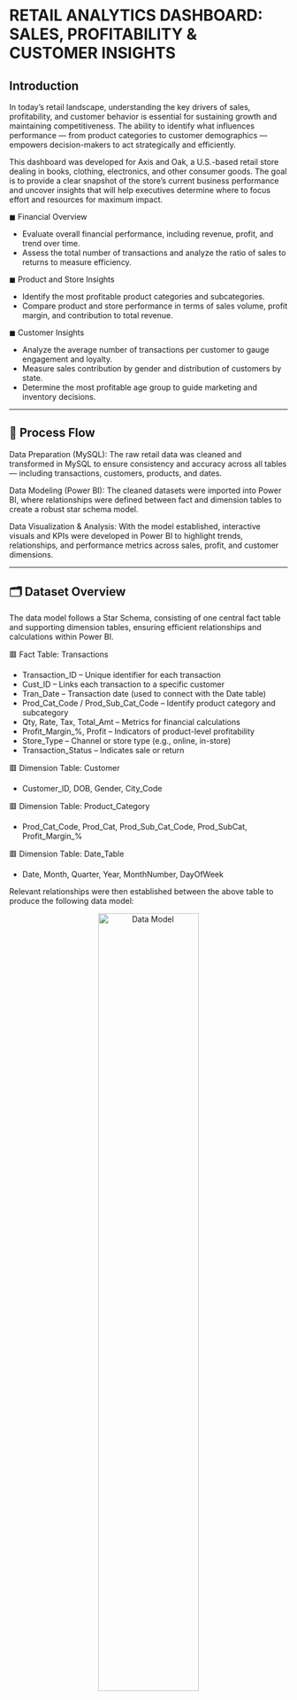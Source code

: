 # RETAIL ANALYTICS DASHBOARD: SALES, PROFITABILITY & CUSTOMER INSIGHTS

## Introduction
In today’s retail landscape, understanding the key drivers of sales, profitability, and customer behavior is essential for sustaining growth and maintaining competitiveness. The ability to identify what influences performance — from product categories to customer demographics — empowers decision-makers to act strategically and efficiently.

This dashboard was developed for Axis and Oak, a U.S.-based retail store dealing in books, clothing, electronics, and other consumer goods. The goal is to provide a clear snapshot of the store’s current business performance and uncover insights that will help executives determine where to focus effort and resources for maximum impact.

◼ Financial Overview
 - Evaluate overall financial performance, including revenue, profit, and trend over time.
 - Assess the total number of transactions and analyze the ratio of sales to returns to measure efficiency.

◼ Product and Store Insights
 - Identify the most profitable product categories and subcategories.
 - Compare product and store performance in terms of sales volume, profit margin, and contribution to total revenue.

◼ Customer Insights
 - Analyze the average number of transactions per customer to gauge engagement and loyalty.
 - Measure sales contribution by gender and distribution of customers by state.
 - Determine the most profitable age group to guide marketing and inventory decisions.

---
## 🔄 Process Flow

Data Preparation (MySQL):
The raw retail data was cleaned and transformed in MySQL to ensure consistency and accuracy across all tables — including transactions, customers, products, and dates.

Data Modeling (Power BI):
The cleaned datasets were imported into Power BI, where relationships were defined between fact and dimension tables to create a robust star schema model.

Data Visualization & Analysis:
With the model established, interactive visuals and KPIs were developed in Power BI to highlight trends, relationships, and performance metrics across sales, profit, and customer dimensions.

---

## 🗂️ Dataset Overview

The data model follows a Star Schema, consisting of one central fact table and supporting dimension tables, ensuring efficient relationships and calculations within Power BI.

🟥 Fact Table: Transactions
 - Transaction_ID – Unique identifier for each transaction
 - Cust_ID – Links each transaction to a specific customer
 - Tran_Date – Transaction date (used to connect with the Date table)
 - Prod_Cat_Code / Prod_Sub_Cat_Code – Identify product category and subcategory
 - Qty, Rate, Tax, Total_Amt – Metrics for financial calculations
 - Profit_Margin_%, Profit – Indicators of product-level profitability
 - Store_Type – Channel or store type (e.g., online, in-store)
 - Transaction_Status – Indicates sale or return

🟥 Dimension Table: Customer
 - Customer_ID, DOB, Gender, City_Code

🟥 Dimension Table: Product_Category
 - Prod_Cat_Code, Prod_Cat, Prod_Sub_Cat_Code, Prod_SubCat, Profit_Margin_%

🟥 Dimension Table: Date_Table
 - Date, Month, Quarter, Year, MonthNumber, DayOfWeek

Relevant relationships were then established between the above table to produce the following data model:
 <p align="center">
 <img alt="Data Model" src="https://github.com/andyababio/RETAIL-ANALYTICS/blob/main/Images/Retail%20Data%20Model.png" width="60%" />
 </p>
 
 ---
 
## 📊 Dashboard Overview  

<!-- Summary Page -->
<h3 align="center">Summary Page</h3>
<p align="center">
   <img src="" 
        alt="Dashboard" width="60%" />
</p>

<!-- Products & Customers Pages Side by Side -->
<h4 align="center">Products & Customer Page</h4>
<p align="center">
      <img src="" 
           alt="Products" width="45%" />
      <img src="" 
           alt="Customer" width="45%" />
</p>


---
## Key Insights
### Summary Page:
<p> Overall Business Performance (Sales, Revenue, and Trends) </p>

- Axis and Oak demonstrates strong overall business performance, generating a cumulative **$54 million** in revenue and **$14 million** in profit since its inception in 2011.
 - The business achieves its peak performance in January, contributing the highest shares of **revenue (9%)**, **profit (9.01%)**, and **transactions (8.8%)**, indicating strong customer activity at the start of the year.
 - However, product returns have a notable financial impact, reducing total revenue by approximately 10%. Return volumes are highest in January and July, highlighting potential issues related to post-holiday or mid-year product cycles that may warrant closer review.

<p align="center">
   <img src="https://github.com/andyababio/RETAIL-ANALYTICS/blob/main/Images/Dashboard.png" 
        alt="Dashboard" width="60%" />
</p>

<p> ◻ Year-on-Year Profit Growth </p>
Profits were consistent between 2011–2013, averaging $4.6–4.8 million annually, but dropped sharply to $683K in 2014 — an ~85% decline. This suggests possible operational, pricing, or product-mix changes that severely impacted overall performance.

Recommended Action:
 - Conduct a root cause review of 2014’s decline (e.g., increased returns, reduced prices, or loss of key product lines).
 - Establish annual performance benchmarks and early-warning indicators to prevent similar profit erosion.


<p> ◻ Revenue and Profit by Product Category </p> 
The Books and Electronics categories are the top revenue generators, together accounting for over 40% of total sales, while Footwear delivers the highest profit margin (≈30%), signaling efficient pricing and cost control.

Recommended Action:
 - Sustain strong performers (Books, Electronics) through targeted upselling or bundle offers.
 - Expand Footwear marketing or new product lines given its high margin potential.
 - Reassess Bags and Clothing strategies—lower revenue might be improved through promotions or assortment refreshes.


<p> ◻ Transactions by Product Category </p>
Customer activity is concentrated in Books (6,039 transactions) and Electronics (4,878). Bags have the lowest transaction volume (1,985), reinforcing earlier profit insights about limited demand.

Recommended Action:
 - Continue optimizing top-selling categories through targeted advertising and inventory prioritization.
 - Revitalize underperforming categories (e.g., Bags and Clothing) with refreshed product designs, limited-time offers, or influencer partnerships.
 - Conduct product demand analysis to align inventory levels with high-interest categories and reduce overstock risk.

<p> ◻ Transactions by Gender </p>
 Female customers account for 57% of total transactions (13,148 vs. 9,787), indicating stronger engagement and purchasing behavior among women.

Recommended Action:
 - Tailor marketing campaigns and loyalty programs toward female shoppers to sustain engagement.
 - Identify opportunities to increase male customer participation through personalized product recommendations or male-focused categories.
 - Leverage demographic insights to refine promotional messaging for balanced customer outreach.

<p align="center">
   <img src="https://github.com/andyababio/RETAIL-ANALYTICS/blob/main/Images/Dashboard.png" 
        alt="Dashboard" width="60%" />
</p>

<p> ◻ Profit Trends (Month-on-Month) </p> 
Monthly profit levels remain relatively stable, averaging around $1.2 million. January ($1.33M) and October ($1.32M) are top-performing months, mirroring transaction peaks, while June ($1.12M) records the lowest profit.

Recommended Action:
 - Align inventory and marketing strategies with peak months to sustain profitability.
 - Strengthen promotional and sales strategies in months with declining profits to boost revenue consistency and mitigate seasonal dips.

<p>◻ Returns by Month</p>
Monthly return rates remain relatively stable throughout the year, fluctuating between **8.3% and 9.5%**. The highest return rates occur in **February (9.5%)** and **January (9.4%)**, suggesting potential post-holiday return activity or seasonal purchase adjustments.

Recommended Action:
 - Investigate product or category trends driving returns during Q1.
 - Implement clearer product information or flexible exchange policies during peak return months.
 - Leverage insights to reduce returns ahead of future seasonal peaks.











### Product Page
<p align="center">
   <img src="https://github.com/andyababio/RETAIL-ANALYTICS/blob/main/Images/Dashboard.png" 
        alt="Dashboard" width="60%" />
</p>
<p> ◻ Key Product Performance Indicators </p>
Books remain the top-selling product category, driven primarily by the Women’s subcategory, while the e-Shop leads as the highest-performing sales channel, reflecting the growing strength of digital retail engagement.

Recommended Action:
 - Introduce cross-category promotions for top-performing segments (Books + Women’s Subcategory).
 - Leverage online behavioral data to refine product recommendations and optimize conversion.


<p align="center">
   <img src="https://github.com/andyababio/RETAIL-ANALYTICS/blob/main/Images/Dashboard.png" 
        alt="Dashboard" width="60%" />
</p>


<p> ◻ Profit by Store Type </p>
The e-Shop delivers the highest profit ($6.0M), outperforming physical stores by a significant margin. However, all store types contribute meaningfully, with consistent profitability across Flagship, MBR, and TeleShop outlets.

Recommended Action:
 - Strengthen digital-first strategies, such as personalized online offers and streamlined checkout experiences.
 - Benchmark operational efficiency from e-Shop processes to enhance Flagship and MBR performance.
 - Explore hybrid retail initiatives combining online and offline experiences to maximize reach.

<p> ◻ Product Performance Matrix </p>
Across categories, Footwear demonstrates the highest average profit margin (≈29.7%), while Books lead in both volume and total profit ($3.8M). Lower performers like Bags and Home & Kitchen show opportunities for pricing or assortment optimization.

Recommended Action:
 - Reinforce strong categories (Books, Electronics, Footwear) through bundled promotions and restock prioritization.
 - Review pricing and cost structures for lower-margin items like Home & Kitchen.
 - Streamline the Bags product line or introduce new collections aligned with current customer preferences.

<p> ◻ Returns by Age Group </p>
Customers aged **45–54 (9.8%)** and **25–34 (9.1%)** record the highest return rates, indicating potential dissatisfaction among both mature and younger adult demographics.

Recommended Action:
 - Investigate category-specific reasons for returns within these age brackets.
 - Refine product descriptions, sizing information, and quality assurance for high-return segments.
 - Introduce satisfaction surveys or targeted follow-ups to identify underlying causes of product dissatisfaction.

<p> ◻ Returns by Store Type </p>
The e-Shop records the highest return rate (11.6%), nearly double that of TeleShop (6.5%), suggesting online purchasing friction or product expectation gaps.

Recommended Action:
 - Audit e-Shop product listings for clarity (e.g., images, specifications, delivery timelines).
 - Enhance pre-purchase communication and introduce “try-before-you-buy” or easy returns policies.
 - Analyze return reasons by category to identify root causes specific to online transactions.

<p align="center">
   <img src="https://github.com/andyababio/RETAIL-ANALYTICS/blob/main/Images/Dashboard.png" 
        alt="Dashboard" width="60%" />
</p>


<p>◻ Returns by Product Category</p>
Books and Electronics recorded the highest number of returns, accounting for over **40% of all product returns**, aligning with their position as top-selling categories. However, **Bags** show a notably high return rate relative to total sales volume, suggesting possible issues with product quality, sizing, or customer expectations.

Recommended Action:
 - Conduct product-specific return analysis, particularly for Bags, to identify recurring issues.
 - Improve product descriptions, quality checks, or images for frequently returned items.
 - For Books and Electronics, introduce clearer return policies or customer education to reduce preventable returns.

<p>◻ Returns by City</p>
Pennsylvania (10.6%) and Georgia (9.5%) show the highest return rates among all customer locations. This may reflect regional preferences, shipping issues, or mismatched product expectations.

Recommended Action:
 - Review fulfillment and delivery experiences for customers in Pennsylvania and Georgia.
 - Evaluate whether specific product categories or stores are driving higher returns in these regions.
 - Tailor regional marketing and support to improve post-purchase satisfaction and reduce return rates.










 

### Customer Page

<p align="center">
   <img src="https://github.com/andyababio/RETAIL-ANALYTICS/blob/main/Images/Dashboard.png" 
        alt="Dashboard" width="60%" />
</p>


<p>◻ Customer Overview</p>
The customer base consists of 5,647 distinct customers**, each generating an average of ₵9.64K in revenue and completing around 4 transactions on average. This indicates strong engagement and purchase frequency across customer segments.

Recommended Action:
 - Identify and reward high-value repeat customers with loyalty programs.
 - Investigate lower-activity segments for targeted re-engagement campaigns


<p align="center">
   <img src="https://github.com/andyababio/RETAIL-ANALYTICS/blob/main/Images/Dashboard.png" 
        alt="Dashboard" width="60%" />
</p>


<p>◻ Returns by Age Group</p>
Return rates are slightly higher among the **45–54** group (**9.8%**) and **25–34** (**9.1%**), suggesting possible issues with product expectations or fit for these demographics.

Recommended Action:
 - Review return reasons among these age groups.
 - Optimize product descriptions, sizing, or return policies for improved satisfaction.

<p>◻ Sales by Age Group</p>
The **35–44** and **25–34** age groups dominate transactions, contributing over **70% of total sales volume**, confirming their position as the primary consumer demographic.

Recommended Action:
 - Maintain targeted marketing for 25–44-year-olds.
 - Design promotions to attract the 55+ group, who show potential for higher revenue per purchase despite fewer transactions.

<p>◻ Profit by Gender</p>
Across all months, **female customers consistently generate higher profits**, averaging around **20–25% more** per month compared to male customers.

Recommended Action:
 - Continue focusing marketing efforts on female buyers.
 - Conduct sentiment or behavioral analysis to identify products with higher male engagement potential.



<p align="center">
   <img src="https://github.com/andyababio/RETAIL-ANALYTICS/blob/main/Images/Dashboard.png" 
        alt="Dashboard" width="60%" />
</p>

<p>◻ Revenue and Profit by Age Group</p>
The **35–44** and **25–34** age groups not only lead in sales volume but also deliver the highest profit contributions — **₵6.38M** and **₵5.85M**, respectively.

Recommended Action:
 - Prioritize product recommendations and campaigns for these two groups.
 - Develop age-tailored offers (e.g., family bundles for 35–44, lifestyle products for 25–34).

<p>◻ Sales by State</p>
Georgia, Illinois, and Florida lead in both transactions and revenue, jointly contributing over **40% of total sales**, highlighting them as the most active and profitable markets. Conversely, **California, North Carolina, and Pennsylvania** show the lowest figures, indicating potential for targeted growth strategies.

Recommended Action:
 - Strengthen marketing and loyalty programs in Georgia, Illinois, and Florida to sustain momentum.
 - Investigate customer preferences and sales channels in California and North Carolina to uncover barriers to conversion.
 - Introduce region-specific promotions or partnerships to improve performance in underperforming states.

 <p>◻ Customer Distribution by Region</p>
Customer presence is concentrated in **Georgia, Illinois, and Florida**, each exceeding **850 active customers**. This reflects strong penetration in key states, while **California** and **North Carolina** represent growth opportunities.

Recommended Action:
 - Strengthen presence in top-performing states through regional partnerships or local ads.
 - Explore expansion strategies in underrepresented markets (e.g., California, North Carolina).





---





## Conclusion

The analysis provides a holistic view of the business’s sales, profitability, and customer behavior across products, channels, and demographics. Overall, the company demonstrates strong performance driven by the Books and Electronics categories, a robust e-Shop channel, and a loyal customer base aged 25–44. Profitability trends indicate effective pricing and cost control, particularly within Footwear, while consistent female-driven profit contributions highlight a reliable customer segment.

However, the data also reveals areas for optimization — notably, higher return rates in specific stores (e-Shop) and age groups (45–54), as well as lower revenue contributions from categories like Bags and Clothing. Addressing these will help balance the business’s revenue mix and improve overall customer satisfaction.
